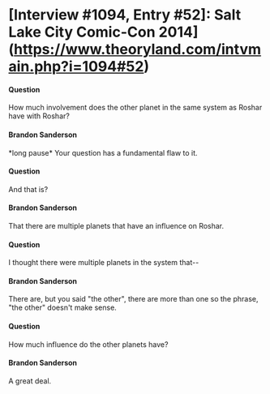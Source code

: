 # [Interview #1094, Entry #52]: Salt Lake City Comic-Con 2014](https://www.theoryland.com/intvmain.php?i=1094#52)

#### Question

How much involvement does the other planet in the same system as Roshar have with Roshar?

#### Brandon Sanderson

\*long pause\* Your question has a fundamental flaw to it.

#### Question

And that is?

#### Brandon Sanderson

That there are multiple planets that have an influence on Roshar.

#### Question

I thought there were multiple planets in the system that--

#### Brandon Sanderson

There are, but you said "the other", there are more than one so the phrase, "the other" doesn't make sense.

#### Question

How much influence do the other planets have?

#### Brandon Sanderson

A great deal.

